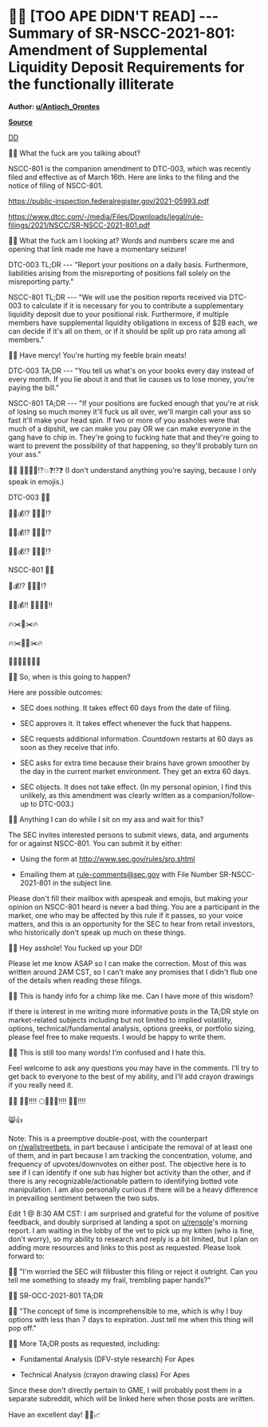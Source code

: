 🦍💬 [TOO APE DIDN'T READ] --- Summary of SR-NSCC-2021-801: Amendment of Supplemental Liquidity Deposit Requirements for the functionally illiterate
==================================================================================================================================================

**Author: [u/Antioch_Orontes](https://www.reddit.com/user/Antioch_Orontes/)**

**[Source](https://www.reddit.com/r/GME/comments/mc0zfn/too_ape_didnt_read_summary_of_srnscc2021801/?utm_source=share&utm_medium=ios_app&utm_name=iossmf)**


[DD](https://www.reddit.com/r/GME/search?q=flair_name%3A%22DD%22&restrict_sr=1)

🦍💬 What the fuck are you talking about?

NSCC-801 is the companion amendment to DTC-003, which was recently filed and effective as of March 16th. Here are links to the filing and the notice of filing of NSCC-801.

<https://public-inspection.federalregister.gov/2021-05993.pdf>

<https://www.dtcc.com/-/media/Files/Downloads/legal/rule-filings/2021/NSCC/SR-NSCC-2021-801.pdf>

🦍💬 What the fuck am I looking at? Words and numbers scare me and opening that link made me have a momentary seizure!

DTC-003 TL;DR --- "Report your positions on a daily basis. Furthermore, liabilities arising from the misreporting of positions fall solely on the misreporting party."

NSCC-801 TL;DR --- "We will use the position reports received via DTC-003 to calculate if it is necessary for you to contribute a supplementary liquidity deposit due to your positional risk. Furthermore, if multiple members have supplemental liquidity obligations in excess of $2B each, we can decide if it's all on them, or if it should be split up pro rata among all members."

🦍💬 Have mercy! You're hurting my feeble brain meats!

DTC-003 TA;DR --- "You tell us what's on your books every day instead of every month. If you lie about it and that lie causes us to lose money, you're paying the bill."

NSCC-801 TA;DR --- "If your positions are fucked enough that you're at risk of losing so much money it'll fuck us all over, we'll margin call your ass so fast it'll make your head spin. If two or more of you assholes were that much of a dipshit, we can make you pay OR we can make everyone in the gang have to chip in. They're going to fucking hate that and they're going to want to prevent the possibility of that happening, so they'll probably turn on your ass."

🦍💬 🦍💢🤯😵⁉️💥❓⁉️❓ (I don't understand anything you're saying, because I only speak in emojis.)

DTC-003 🦍💬

📅🦔💰⁉️ 🌈🐻💸⁉️

📅🦔💰⁉️ 🌈🐻💸⁉️

📅🦔💰⁉️ 🌈🐻💸⁉️

NSCC-801 🦍💬

🦔💰⁉️ 🌈🐻💸⁉️

🦔🚫💰‼️ 🌈🐻🚫💸‼️

🔥✂️🦔✂️🔥

🔥✂️🌈🐻✂️🔥

🍌🍌🍌🦍🍌🍌🍌

🦍💬 So, when is this going to happen?

Here are possible outcomes:

-   SEC does nothing. It takes effect 60 days from the date of filing.

-   SEC approves it. It takes effect whenever the fuck that happens.

-   SEC requests additional information. Countdown restarts at 60 days as soon as they receive that info.

-   SEC asks for extra time because their brains have grown smoother by the day in the current market environment. They get an extra 60 days.

-   SEC objects. It does not take effect. (In my personal opinion, I find this unlikely, as this amendment was clearly written as a companion/follow-up to DTC-003.)

🦍💬 Anything I can do while I sit on my ass and wait for this?

The SEC invites interested persons to submit views, data, and arguments for or against NSCC-801. You can submit it by either:

-   Using the form at <http://www.sec.gov/rules/sro.shtml>

-   Emailing them at <rule-comments@sec.gov> with File Number SR-NSCC-2021-801 in the subject line.

Please don't fill their mailbox with apespeak and emojis, but making your opinion on NSCC-801 heard is never a bad thing. You are a participant in the market, one who may be affected by this rule if it passes, so your voice matters, and this is an opportunity for the SEC to hear from retail investors, who historically don't speak up much on these things.

🦍💬 Hey asshole! You fucked up your DD!

Please let me know ASAP so I can make the correction. Most of this was written around 2AM CST, so I can't make any promises that I didn't flub one of the details when reading these filings.

🦍💬 This is handy info for a chimp like me. Can I have more of this wisdom?

If there is interest in me writing more informative posts in the TA;DR style on market-related subjects including but not limited to implied volatility, options, technical/fundamental analysis, options greeks, or portfolio sizing, please feel free to make requests. I would be happy to write them.

🦍💬 This is still too many words! I'm confused and I hate this.

Feel welcome to ask any questions you may have in the comments. I'll try to get back to everyone to the best of my ability, and I'll add crayon drawings if you really need it.

🦍💬 🦍🍌‼️‼️ 🌕🔭🦍🚀‼️‼️ 💎🦍‼️‼️

😸👍

Note: This is a preemptive double-post, with the counterpart on [r/wallstreetbets](https://www.reddit.com/r/wallstreetbets/), in part because I anticipate the removal of at least one of them, and in part because I am tracking the concentration, volume, and frequency of upvotes/downvotes on either post. The objective here is to see if I can identify if one sub has higher bot activity than the other, and if there is any recognizable/actionable pattern to identifying botted vote manipulation. I am also personally curious if there will be a heavy difference in prevailing sentiment between the two subs.

Edit 1 @ 8:30 AM CST: I am surprised and grateful for the volume of positive feedback, and doubly surprised at landing a spot on [u/rensole](https://www.reddit.com/u/rensole/)'s morning report. I am waiting in the lobby of the vet to pick up my kitten (who is fine, don't worry), so my ability to research and reply is a bit limited, but I plan on adding more resources and links to this post as requested. Please look forward to:

🦍💬 "I'm worried the SEC will filibuster this filing or reject it outright. Can you tell me something to steady my frail, trembling paper hands?"

🦍💬 SR-OCC-2021-801 TA;DR

🦍💬 "The concept of time is incomprehensible to me, which is why I buy options with less than 7 days to expiration. Just tell me when this thing will pop off."

🦍💬 More TA;DR posts as requested, including:

-   Fundamental Analysis (DFV-style research) For Apes

-   Technical Analysis (crayon drawing class) For Apes

Since these don't directly pertain to GME, I will probably post them in a separate subreddit, which will be linked here when those posts are written.

Have an excellent day! 🦍💭📈
